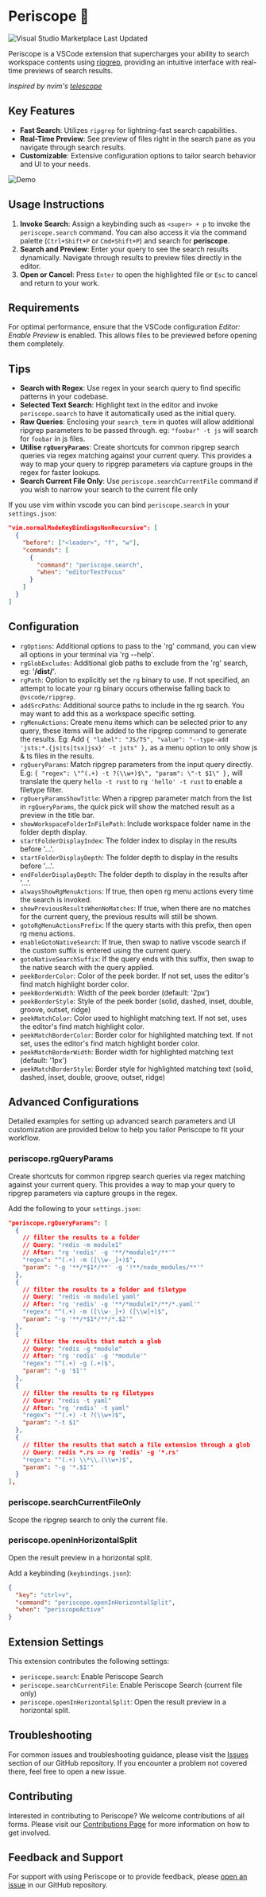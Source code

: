 # Periscope 🫧

![Visual Studio Marketplace Last Updated](https://img.shields.io/visual-studio-marketplace/last-updated/JoshMu.periscope)

Periscope is a VSCode extension that supercharges your ability to search workspace contents using [ripgrep](https://github.com/BurntSushi/ripgrep), providing an intuitive interface with real-time previews of search results.

_Inspired by nvim's [telescope](https://github.com/nvim-telescope/telescope.nvim)_

## Key Features

- **Fast Search**: Utilizes `ripgrep` for lightning-fast search capabilities.
- **Real-Time Preview**: See preview of files right in the search pane as you navigate through search results.
- **Customizable**: Extensive configuration options to tailor search behavior and UI to your needs.

![Demo](https://github.com/joshmu/periscope/blob/master/assets/demo.gif?raw=true)

## Usage Instructions

1. **Invoke Search**: Assign a keybinding such as `<super> + p` to invoke the `periscope.search` command. You can also access it via the command palette (`Ctrl+Shift+P` or `Cmd+Shift+P`) and search for **periscope**.
2. **Search and Preview**: Enter your query to see the search results dynamically. Navigate through results to preview files directly in the editor.
3. **Open or Cancel**: Press `Enter` to open the highlighted file or `Esc` to cancel and return to your work.

## Requirements

For optimal performance, ensure that the VSCode configuration _Editor: Enable Preview_ is enabled. This allows files to be previewed before opening them completely.

## Tips

- **Search with Regex**: Use regex in your search query to find specific patterns in your codebase.
- **Selected Text Search**: Highlight text in the editor and invoke `periscope.search` to have it automatically used as the initial query.
- **Raw Queries**: Enclosing your `search_term` in quotes will allow additional ripgrep parameters to be passed through. eg: `"foobar" -t js` will search for `foobar` in js files.
- **Utilise `rgQueryParams`**: Create shortcuts for common ripgrep search queries via regex matching against your current query. This provides a way to map your query to ripgrep parameters via capture groups in the regex for faster lookups.
- **Search Current File Only**: Use `periscope.searchCurrentFile` command if you wish to narrow your search to the current file only

If you use vim within vscode you can bind `periscope.search` in your `settings.json`:

```json
"vim.normalModeKeyBindingsNonRecursive": [
  {
    "before": ["<leader>", "f", "w"],
    "commands": [
      {
        "command": "periscope.search",
        "when": "editorTextFocus"
      }
    ]
  }
]
```

## Configuration

- `rgOptions`: Additional options to pass to the 'rg' command, you can view all options in your terminal via 'rg --help'.
- `rgGlobExcludes`: Additional glob paths to exclude from the 'rg' search, eg: '**/dist/**'.
- `rgPath`: Option to explicitly set the `rg` binary to use. If not specified, an attempt to locate your rg binary occurs otherwise falling back to `@vscode/ripgrep`.
- `addSrcPaths`: Additional source paths to include in the rg search. You may want to add this as a workspace specific setting.
- `rgMenuActions`: Create menu items which can be selected prior to any query, these items will be added to the ripgrep command to generate the results. Eg: Add `{ "label": "JS/TS", "value": "--type-add 'jsts:*.{js|ts|tsx|jsx}' -t jsts" },` as a menu option to only show js & ts files in the results.
- `rgQueryParams`: Match ripgrep parameters from the input query directly. E.g: `{ "regex": \"^(.+) -t ?(\\w+)$\", "param": \"-t $1\" },` will translate the query `hello -t rust` to `rg 'hello' -t rust` to enable a filetype filter.
- `rgQueryParamsShowTitle`: When a ripgrep parameter match from the list in `rgQueryParams`, the quick pick will show the matched result as a preview in the title bar.
- `showWorkspaceFolderInFilePath`: Include workspace folder name in the folder depth display.
- `startFolderDisplayIndex`: The folder index to display in the results before '...'.
- `startFolderDisplayDepth`: The folder depth to display in the results before '...'.
- `endFolderDisplayDepth`: The folder depth to display in the results after '...'.
- `alwaysShowRgMenuActions`: If true, then open rg menu actions every time the search is invoked.
- `showPreviousResultsWhenNoMatches`: If true, when there are no matches for the current query, the previous results will still be shown.
- `gotoRgMenuActionsPrefix`: If the query starts with this prefix, then open rg menu actions.
- `enableGotoNativeSearch`: If true, then swap to native vscode search if the custom suffix is entered using the current query.
- `gotoNativeSearchSuffix`: If the query ends with this suffix, then swap to the native search with the query applied.
- `peekBorderColor`: Color of the peek border. If not set, uses the editor's find match highlight border color.
- `peekBorderWidth`: Width of the peek border (default: '2px')
- `peekBorderStyle`: Style of the peek border (solid, dashed, inset, double, groove, outset, ridge)
- `peekMatchColor`: Color used to highlight matching text. If not set, uses the editor's find match highlight color.
- `peekMatchBorderColor`: Border color for highlighted matching text. If not set, uses the editor's find match highlight border color.
- `peekMatchBorderWidth`: Border width for highlighted matching text (default: '1px')
- `peekMatchBorderStyle`: Border style for highlighted matching text (solid, dashed, inset, double, groove, outset, ridge)

## Advanced Configurations

Detailed examples for setting up advanced search parameters and UI customization are provided below to help you tailor Periscope to fit your workflow.

### periscope.rgQueryParams

Create shortcuts for common ripgrep search queries via regex matching against your current query. This provides a way to map your query to ripgrep parameters via capture groups in the regex.

Add the following to your `settings.json`:

```json
"periscope.rgQueryParams": [
  {
    // filter the results to a folder
    // Query: "redis -m module1"
    // After: "rg 'redis' -g '**/*module1*/**'"
    "regex": "^(.+) -m ([\\w-_]+)$",
    "param": "-g '**/*$1*/**' -g '!**/node_modules/**'"
  },
  {
    // filter the results to a folder and filetype
    // Query: "redis -m module1 yaml"
    // After: "rg 'redis' -g '**/*module1*/**/*.yaml'"
    "regex": "^(.+) -m ([\\w-_]+) ([\\w]+)$",
    "param": "-g '**/*$1*/**/*.$2'"
  },
  {
    // filter the results that match a glob
    // Query: "redis -g *module"
    // After: "rg 'redis' -g '*module'"
    "regex": "^(.+) -g (.+)$",
    "param": "-g '$1'"
  },
  {
    // filter the results to rg filetypes
    // Query: "redis -t yaml"
    // After: "rg 'redis' -t yaml"
    "regex": "^(.+) -t ?(\\w+)$",
    "param": "-t $1"
  },
  {
    // filter the results that match a file extension through a glob
    // Query: redis *.rs => rg 'redis' -g '*.rs'
    "regex": "^(.+) \\*\\.(\\w+)$",
    "param": "-g '*.$1'"
  }
],
```

### periscope.searchCurrentFileOnly

Scope the ripgrep search to only the current file.

### periscope.openInHorizontalSplit

Open the result preview in a horizontal split.

Add a keybinding (`keybindings.json`):

```json
{
  "key": "ctrl+v",
  "command": "periscope.openInHorizontalSplit",
  "when": "periscopeActive"
}
```

## Extension Settings

This extension contributes the following settings:

- `periscope.search`: Enable Periscope Search
- `periscope.searchCurrentFile`: Enable Periscope Search (current file only)
- `periscope.openInHorizontalSplit`: Open the result preview in a horizontal split.

## Troubleshooting

For common issues and troubleshooting guidance, please visit the [Issues](https://github.com/joshmu/periscope/issues) section of our GitHub repository. If you encounter a problem not covered there, feel free to open a new issue.

## Contributing

Interested in contributing to Periscope? We welcome contributions of all forms. Please visit our [Contributions Page](https://github.com/joshmu/periscope/blob/master/CONTRIBUTING.md) for more information on how to get involved.

## Feedback and Support

For support with using Periscope or to provide feedback, please [open an issue](https://github.com/joshmu/periscope/issues/new) in our GitHub repository.
